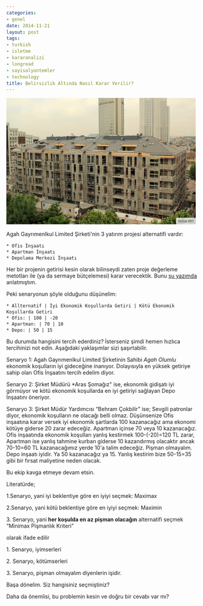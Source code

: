 ```yaml
---
categories:
- genel
date: 2014-11-21
layout: post
tags:
- turkish
- isletme
- kararanalizi
- longread
- sayisalyontemler
- technology
title: Belirsizlik Altında Nasıl Karar Verilir?
---
```


![](/images/tumblr_inline_nfebkqdglr1r4exmc.jpg)

Agah Gayrımenlkul Limited Şirketi'nin 3 yatırım projesi alternatifi vardır:

```
* Ofis İnşaatı
* Apartman İnşaatı
* Depolama Merkezi İnşaatı
```

Her bir projenin getirisi kesin olarak bilinseydi zaten proje değerleme metotları ile (ya da sermaye bütçelemesi) karar verecektik. Bunu [şu yazımda](http://blog.suatatan.com/post/102345894983/sermaye-butcelemesi) anlatmıştım.

Peki senaryonun şöyle olduğunu düşünelim:

```
* Allternatif | İyi Ekonomik Koşullarda Getiri | Kötü Ekonomik Koşullarda Getiri
* Ofis: | 100 | -20 
* Apartman: | 70 | 10
* Depo: | 50 | 15
```

Bu durumda hangisini tercih ederdiniz? İsterseniz şimdi hemen hızlıca tercihinizi not edin. Aşağıdaki yaklaşımlar sizi şaşırtabilir.

Senaryo 1: Agah Gayrımenlkul Limited Şirketinin Sahibi _Agah Olumlu_ ekonomik koşulların iyi gideceğine inanıyor. Dolayısıyla en yüksek getiriye sahip olan Ofis İnşaatını tercih edelim diyor.

Senaryo 2: Şirket Müdürü \*Aras Şomağız" ise, ekonomik gidişatı iyi görmüyor ve kötü ekonomik koşullarda en iyi getiriyi sağlayan Depo İnşaatını öneriyor.

Senaryo 3: Şirket Müdür Yardımcısı “Behram Çokbilir” ise; Sevgili patronlar diyor, ekonomik koşulların ne olacağı belli olmaz. Düşünsenize Ofis inşaatına karar versek iyi ekonomik şartlarda 100 kazanacağız ama ekonomi kötüye giderse 20 zarar edeceğiz. Apartman içinse 70 veya 10 kazanacağız. Ofis inşaatında ekonomik koşulları yanlış kestirmek 100-(-20)=120 TL zarar, Apartman ise yanlış tahmine kurban giderse 10 kazandırmış olacaktır ancak 70-10=60 TL kazanacağımız yerde 10'a talim edeceğiz. Pişman olmayalım. Depo inşaatı iyidir. Ya 50 kazanacağız ya 15. Yanlış kestirim bize 50-15=35 gibi bir fırsat maliyetine neden olacak.

Bu ekip kavga etmeye devam etsin.

Literatürde;

1.Senaryo, yani iyi beklentiye göre en iyiyi seçmek: Maximax

2.Senaryo, yani kötü beklentiye göre en iyiyi seçmek: Maximin

3\. Senaryo, yani **her koşulda en az pişman olacağın** alternatifi seçmek “Minimax Pişmanlık Kriteri”

olarak ifade edilir

1\. Senaryo, iyimserleri

2\. Senaryo, kötümserleri

3\. Senaryo, pişman olmayalım diyenlerin işidir.

Başa dönelim. Siz hangisiniz seçmiştiniz?

Daha da önemlisi, bu problemin kesin ve doğru bir cevabı var mı?
